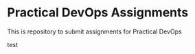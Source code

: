 # Practical DevOps Assignments

This is repository to submit assignments for Practical DevOps

test
